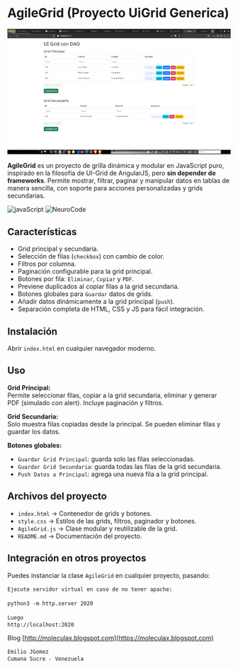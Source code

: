 # AgileGrid (Proyecto UiGrid Generica)

![Descripción de la imagen](https://github.com/moleculax/AgileGrid/blob/main/pantalla.png)

**AgileGrid** es un proyecto de grilla dinámica y modular en JavaScript puro, inspirado en la filosofía de UI-Grid de AngularJS, pero **sin depender de frameworks**. Permite mostrar, filtrar, paginar y manipular datos en tablas de manera sencilla, con soporte para acciones personalizadas y grids secundarias.

![javaScript](https://img.shields.io/badge/java-Script-blue?logo=javascript&logoColor=white)
![NeuroCode](https://img.shields.io/badge/Moleculax-AgileGrid-red?logo=moleculax&logoColor=white)


## Características

- Grid principal y secundaria.
- Selección de filas (`checkbox`) con cambio de color.
- Filtros por columna.
- Paginación configurable para la grid principal.
- Botones por fila: `Eliminar`, `Copiar` y `PDF`.
- Previene duplicados al copiar filas a la grid secundaria.
- Botones globales para `Guardar` datos de grids.
- Añadir datos dinámicamente a la grid principal (`push`).
- Separación completa de HTML, CSS y JS para fácil integración.

## Instalación

Abrir `index.html` en cualquier navegador moderno.

## Uso

**Grid Principal:**  
Permite seleccionar filas, copiar a la grid secundaria, eliminar y generar PDF (simulado con alert). Incluye paginación y filtros.

**Grid Secundaria:**  
Solo muestra filas copiadas desde la principal. Se pueden eliminar filas y guardar los datos.

**Botones globales:**  
- `Guardar Grid Principal`: guarda solo las filas seleccionadas.  
- `Guardar Grid Secundaria`: guarda todas las filas de la grid secundaria.  
- `Push Datos a Principal`: agrega una nueva fila a la grid principal.

## Archivos del proyecto

- `index.html` → Contenedor de grids y botones.  
- `style.css` → Estilos de las grids, filtros, paginador y botones.  
- `AgileGrid.js` → Clase modular y reutilizable de la grid.  
- `README.md` → Documentación del proyecto.

## Integración en otros proyectos

Puedes instanciar la clase `AgileGrid` en cualquier proyecto, pasando:

```
Ejecute servidor virtual en caso de no tener apache:

python3 -m http.server 2020

Luego
http://localhost:2020
```

Blog [http://moleculax.blogspot.com](https://moleculax.blogspot.com) 
```
Emilio JGomez
Cumana Sucre - Venezuela
```
